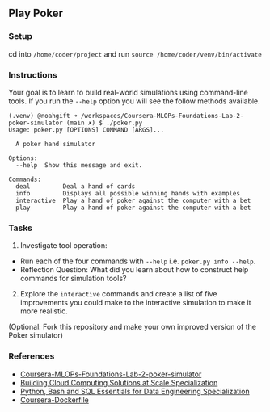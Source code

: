 ## Play Poker

### Setup
cd into `/home/coder/project` and run `source /home/coder/venv/bin/activate`

### Instructions

Your goal is to learn to build real-world simulations using command-line tools. 
If you run the ```--help``` option you will see the follow methods available.

```
(.venv) @noahgift ➜ /workspaces/Coursera-MLOPs-Foundations-Lab-2-poker-simulator (main ✗) $ ./poker.py 
Usage: poker.py [OPTIONS] COMMAND [ARGS]...

  A poker hand simulator

Options:
  --help  Show this message and exit.

Commands:
  deal         Deal a hand of cards
  info         Displays all possible winning hands with examples
  interactive  Play a hand of poker against the computer with a bet
  play         Play a hand of poker against the computer with a bet
```

### Tasks

1. Investigate tool operation:

* Run each of the four commands with `--help` i.e. `poker.py info --help`.
* Reflection Question:  What did you learn about how to construct help commands for simulation tools?

2. Explore the `interactive` commands and create a list of five improvements you could make to the interactive simulation to make it more realistic.  

(Optional:  Fork this repository and make your own improved version of the Poker simulator)





### References

* [Coursera-MLOPs-Foundations-Lab-2-poker-simulator](https://github.com/nogibjj/Coursera-MLOPs-Foundations-Lab-2-poker-simulator)
* [Building Cloud Computing Solutions at Scale Specialization](https://www.coursera.org/specializations/building-cloud-computing-solutions-at-scale)
* [Python, Bash and SQL Essentials for Data Engineering Specialization](https://www.coursera.org/learn/web-app-command-line-tools-for-data-engineering-duke)
* [Coursera-Dockerfile](https://gist.github.com/noahgift/82a34d56f0a8f347865baaa685d5e98d)
